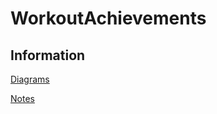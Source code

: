 # WorkoutAchievements









## Information
[Diagrams](https://lucid.app/lucidchart/863989eb-71dd-4eab-88a0-53e3f1da29c1/edit?viewport_loc=-11%2C-11%2C1461%2C835%2C0_0&invitationId=inv_fec6c707-a705-4879-8532-3542efa53f38)

[Notes](https://www.icloud.com/notes/06fqJwkrwHUDiAEl31-FfEtyQ#THE)

